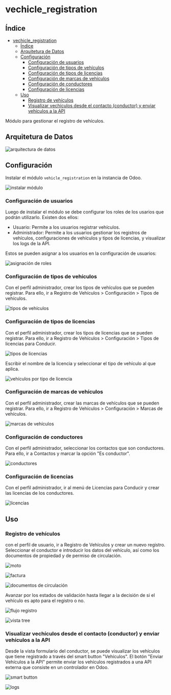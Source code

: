 # vechicle_registration

## Índice

- [vechicle_registration](#vechicle_registration)
  - [Índice](#índice)
  - [Arquitetura de Datos](#arquitetura-de-datos)
  - [Configuración](#configuración)
    - [Configuración de usuarios](#configuración-de-usuarios)
    - [Configuración de tipos de vehículos](#configuración-de-tipos-de-vehículos)
    - [Configuración de tipos de licencias](#configuración-de-tipos-de-licencias)
    - [Configuración de marcas de vehículos](#configuración-de-marcas-de-vehículos)
    - [Configuración de conductores](#configuración-de-conductores)
    - [Configuración de licencias](#configuración-de-licencias)
  - [Uso](#uso)
    - [Registro de vehículos](#registro-de-vehículos)
    - [Visualizar vechículos desde el contacto (conductor) y enviar vehículos a la API](#visualizar-vechículos-desde-el-contacto-conductor-y-enviar-vehículos-a-la-api)

Módulo para gestionar el registro de vehículos.

## Arquitetura de Datos

![arquitectura de datos](images/registro_vehicular.drawio.png)

## Configuración

Instalar el módulo `vehicle_registration` en la instancia de Odoo.

![instalar módulo](images/image_instalar_vehicle_register.png)

### Configuración de usuarios

Luego de instalar el módulo se debe configurar los roles de los usarios que podrán utilizarlo. Existen dos ellos:

- Usuario: Permite a los usuarios registrar vehículos.
- Administrador: Permite a los usuarios gestionar los registros de vehículos, configuraciones de vehículos y tipos de licencias, y visualizar los logs de la API.

Estos se pueden asignar a los usuarios en la configuración de usuarios:

![asignación de roles](/images/image_roles.png)

### Configuración de tipos de vehículos

Con el perfil administrador, crear los tipos de vehículos que se pueden registrar. Para ello, ir a Registro de Vehículos > Configuración > Tipos de vehículos.

![tipos de vehículos](/images/image_tipos_vehiculos.png)

### Configuración de tipos de licencias

Con el perfil administrador, crear los tipos de licencias que se pueden registrar. Para ello, ir a Registro de Vehículos > Configuración > Tipos de licencias para Conducir.

![tipos de licencias](images/image_tipos_licencias.png)

Escribir el nombre de la licencia y seleccionar el tipo de vehículo al que aplica.

![vehículos por tipo de licencia](images/image_tipos_licencias_2.png)

### Configuración de marcas de vehículos

Con el perfil administrador, crear las marcas de vehículos que se pueden registrar. Para ello, ir a Registro de Vehículos > Configuración > Marcas de vehículos.

![marcas de vehículos](images/image_marcas_vehiculos.png)

### Configuración de conductores

Con el perfil administrador, seleccionar los contactos que son conductores. Para ello, ir a Contactos y marcar la opción "Es conductor".

![conductores](images/image_conductores.png)

### Configuración de licencias

Con el perfil administrador, ir al menú de Licencias para Conducir y crear las licencias de los conductores.

![licencias](images/image_licencias.png)

## Uso

### Registro de vehículos

con el perfil de usuario, ir a Registro de Vehículos y crear un nuevo registro. Seleccionar el conductor e introducir los datos del vehículo, así como los documentos de propiedad y de permiso de circulación.

![moto](images/image_moto.png)

![factura](images/image_factura.png)

![documentos de circulación](images/image_circulación.png)

Avanzar por los estados de validación hasta llegar a la decisión de si el vehículo es apto para el registro o no.

![flujo registro](images/image_flujo_registro.png)

![vista tree](images/image_vista_tree.png)

### Visualizar vechículos desde el contacto (conductor) y enviar vehículos a la API

Desde la vista formulario del conductor, se puede visualizar los vehículos que tiene registrado a través del smart button "Vehículos". El botón "Enviar Vehículos a la API" permite enviar los vehículos registrados a una API externa que consiste en un controlador en Odoo.

![smart button](images/image_smart_button.png)

![logs](images/image_logs.png)
